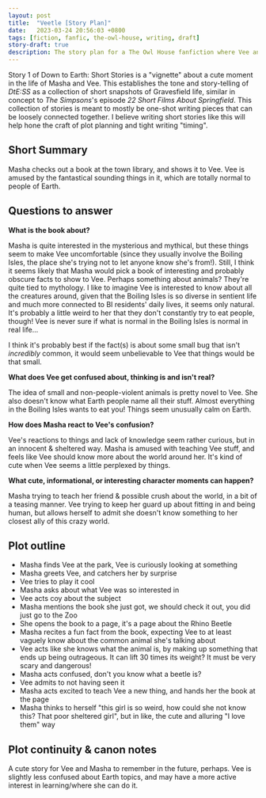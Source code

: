 ```yaml
---
layout: post
title:  "Veetle [Story Plan]"
date:   2023-03-24 20:56:03 +0800
tags: [fiction, fanfic, the-owl-house, writing, draft]
story-draft: true
description: The story plan for a The Owl House fanfiction where Vee and Masha meet up at the park.
---
```


Story 1 of Down to Earth: Short Stories is a "vignette" about a cute moment in the life of Masha and Vee. This establishes the tone and story-telling of _DtE:SS_ as a collection of short snapshots of Gravesfield life, similar in concept to _The Simpsons_'s episode _22 Short Films About Springfield_. This collection of stories is meant to mostly be one-shot writing pieces that can be loosely connected together. I believe writing short stories like this will help hone the craft of plot planning and tight writing "timing".

## Short Summary

Masha checks out a book at the town library, and shows it to Vee. Vee is amused by the fantastical sounding things in it, which are totally normal to people of Earth.

## Questions to answer

**What is the book about?**

Masha is quite interested in the mysterious and mythical, but these things seem to make Vee uncomfortable (since they usually involve the Boiling Isles, the place she's trying not to let anyone know she's from!). Still, I think it seems likely that Masha would pick a book of interesting and probably obscure facts to show to Vee. Perhaps something about animals? They're quite tied to mythology. I like to imagine Vee is interested to know about all the creatures around, given that the Boiling Isles is so diverse in sentient life and much more connected to BI residents' daily lives, it seems only natural. It's probably a little weird to her that they don't constantly try to eat people, though! Vee is never sure if what is normal in the Boiling Isles is normal in real life...

I think it's probably best if the fact(s) is about some small bug that isn't *incredibly* common, it would seem unbelievable to Vee that things would be that small.

**What does Vee get confused about, thinking is and isn't real?**

The idea of small and non-people-violent animals is pretty novel to Vee. She also doesn't know what Earth people name all their stuff. Almost everything in the Boiling Isles wants to eat you! Things seem unusually calm on Earth.

**How does Masha react to Vee's confusion?**

Vee's reactions to things and lack of knowledge seem rather curious, but in an innocent & sheltered way. Masha is amused with teaching Vee stuff, and feels like Vee should know more about the world around her. It's kind of cute when Vee seems a little perplexed by things.

**What cute, informational, or interesting character moments can happen?**

Masha trying to teach her friend & possible crush about the world, in a bit of a teasing manner. Vee trying to keep her guard up about fitting in and being human, but allows herself to admit she doesn't know something to her closest ally of this crazy world.

## Plot outline

- Masha finds Vee at the park, Vee is curiously looking at something
- Masha greets Vee, and catchers her by surprise
- Vee tries to play it cool
- Masha asks about what Vee was so interested in
- Vee acts coy about the subject
- Masha mentions the book she just got, we should check it out, you did just go to the Zoo
- She opens the book to a page, it's a page about the Rhino Beetle
- Masha recites a fun fact from the book, expecting Vee to at least vaguely know about the common animal she's talking about
- Vee acts like she knows what the animal is, by making up something that ends up being outrageous. It can lift 30 times its weight? It must be very scary and dangerous!
- Masha acts confused, don't you know what a beetle is?
- Vee admits to not having seen it
- Masha acts excited to teach Vee a new thing, and hands her the book at the page
- Masha thinks to herself "this girl is so weird, how could she not know this? That poor sheltered girl", but in like, the cute and alluring "I love them" way

## Plot continuity & canon notes

A cute story for Vee and Masha to remember in the future, perhaps. Vee is slightly less confused about Earth topics, and may have a more active interest in learning/where she can do it.